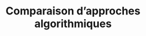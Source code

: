 ---
title: "Comparaison d’approches algorithmiques"
image: "image/algo.png"
alt: "Comparaison d’approches algorithmiques"
description: "Développement d'un programme en C++ permettant la modification d'images."
---